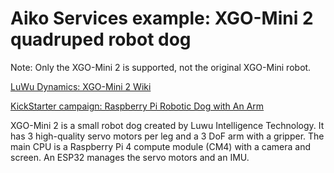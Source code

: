 # Aiko Services example: XGO-Mini 2 quadruped robot dog

Note: Only the XGO-Mini 2 is supported, not the original XGO-Mini robot.

[LuWu Dynamics: XGO-Mini 2 Wiki](https://www.yuque.com/luwudynamics/en)

[KickStarter campaign:  Raspberry Pi Robotic Dog with An Arm](https://www.kickstarter.com/projects/xgorobot/xgo-2-worlds-first-raspberry-pi-robotic-dog-with-an-arm)

XGO-Mini 2 is a small robot dog created by Luwu Intelligence Technology.
It has 3 high-quality servo motors per leg and a 3 DoF arm with a gripper.
The main CPU is a Raspberry Pi 4 compute module (CM4) with a camera and screen.
An ESP32 manages the servo motors and an IMU.

